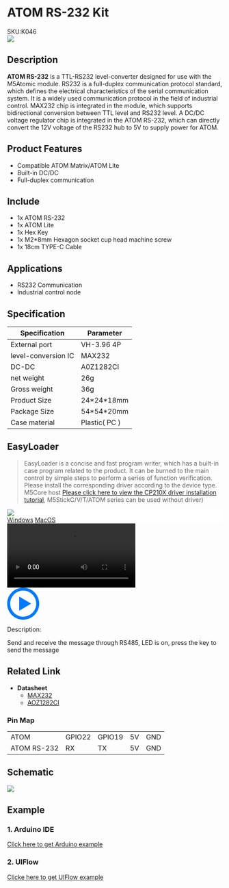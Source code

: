 # ATOM RS-232 Kit

<div class="badge badge-pill badge-primary product_sku_tag">SKU:K046</div>

<div class="product_pic"><img src="assets/img/product_pics/atom_base/atomicRS232/atom232.webp"></div>

## Description

**ATOM RS-232** is a TTL-RS232 level-converter designed for use with the M5Atomic module. RS232 is a full-duplex communication protocol standard, which defines the electrical characteristics of the serial communication system. It is a widely used communication protocol in the field of industrial control. MAX232 chip is integrated in the module, which supports bidirectional conversion between TTL level and RS232 level. A DC/DC voltage regulator chip is integrated in the ATOM RS-232, which can directly convert the 12V voltage of the RS232 hub to 5V to supply power for ATOM.

## Product Features

- Compatible ATOM Matrix/ATOM Lite
- Built-in DC/DC
- Full-duplex communication

## Include

- 1x ATOM RS-232
- 1x ATOM Lite
- 1x Hex Key
- 1x M2*8mm Hexagon socket cup head machine screw
- 1x 18cm TYPE-C Cable

## Applications

- RS232 Communication
- Industrial control node

## Specification

<table class="table-1">
    <thead>
    <tr>
        <th>Specification</th>
        <th>Parameter</th>
    </tr>
    </thead>
    <tbody>
        <tr>
            <td>External port</td>
            <td>VH-3.96 4P</td>
        </tr>
        <tr>
            <td>level-conversion IC</td>
            <td>MAX232</td>
        </tr>
        <tr>
            <td>DC-DC</td>
            <td>A0Z1282CI</td>
        </tr>
        <tr>
            <td>net weight</td>
            <td>26g</td>
        </tr>
        <tr>
            <td>Gross weight</td>
            <td>36g</td>
        </tr>
        <tr>
            <td>Product Size</td>
            <td>24*24*18mm</td>
        </tr>
        <tr>
            <td>Package Size</td>
            <td>54*54*20mm</td>
        </tr>
        <tr>
            <td>Case material</td>
            <td>Plastic( PC )</td>
        </tr>
     </tbody>
</table>

## EasyLoader

>EasyLoader is a concise and fast program writer, which has a built-in case program related to the product. It can be burned to the main control by simple steps to perform a series of function verification. Please install the corresponding driver according to the device type. M5Core host [Please click here to view the CP210X driver installation tutorial](en/arduino/arduino_development), M5StickC/V/T/ATOM series can be used without driver)

<div class="easyloader-box">
    <div style="background-color:white;">
        <div><img src="https://m5stack.oss-cn-shenzhen.aliyuncs.com/image/easyloader_intro.webp"></div>
        <div class="easyloader-btn">
            <a href="https://m5stack.oss-cn-shenzhen.aliyuncs.com/EasyLoader/Windows/ATOM_BASE/EasyLoader_ATOM_RS232.exe">Windows</a>
            <a href="https://m5stack.oss-cn-shenzhen.aliyuncs.com/EasyLoader/MacOS/ATOM_BASE/EasyLoader_ATOM_RS232.dmg">MacOS</a>
            <!-- <a>Linux</a>
            <a>MacOS</a> -->
        </div>
    </div>
    <div>
        <video id="example_video" controls>
            <source src="https://m5stack.oss-cn-shenzhen.aliyuncs.com/video/Product_example_video/AtomBase/AtomicRS232.mp4" type="video/mp4">
        </video>
        <div class="easyloader-mask">
        <a>
            <svg id="play-btn" t="1583228776634" class="icon" viewBox="0 0 1024 1024" version="1.1" xmlns="http://www.w3.org/2000/svg" p-id="4152" width="75" height="75"><path d="M512 0C229.216 0 0 229.216 0 512s229.216 512 512 512 512-229.216 512-512S794.784 0 512 0z m0 928C282.24 928 96 741.76 96 512S282.24 96 512 96s416 186.24 416 416-186.24 416-416 416zM384 288l384 224-384 224z" p-id="4153" fill="#007aff"></path></svg></a>
            <p>Description:</p>
            <p>Send and receive the message through RS485, LED is on, press the key to send the message</p>
        </div>
    </div>
</div>

## Related Link

-  **Datasheet** 
    - [MAX232](https://m5stack.oss-cn-shenzhen.aliyuncs.com/resource/docs/datasheet/atombase/AtomicRS232/MAX232.pdf)
    - [AOZ1282CI](https://m5stack.oss-cn-shenzhen.aliyuncs.com/resource/docs/datasheet/atombase/tail485/AOZ1282CI-datasheet.pdf)

### Pin Map

<table>
 <tr><td>ATOM</td><td>GPIO22</td><td>GPIO19</td><td>5V</td><td>GND</td></tr>
 <tr><td>ATOM RS-232</td><td>RX</td><td>TX</td><td>5V</td><td>GND</td></tr>
</table>

## Schematic

<img src="assets/img/product_pics/atom_base/atomicRS232/atomic_rs232_sch.webp">


## Example

### 1. Arduino IDE

[Click here to get Arduino example](https://github.com/m5stack/M5-ProductExampleCodes/tree/master/AtomBase/AtomicRS232/Arduino/AtomicRS232)

### 2. UIFlow

[Clicke here to get UIFlow example](https://github.com/m5stack/M5-ProductExampleCodes/tree/master/AtomBase/AtomicRS232/UIFlow)


<script>

   var purchase_link = 'https://m5stack.com/collections/m5-atom/products/atom-rs232-kit';

   anchor_search(purchase_link);
   scrollFunc();

</script>
